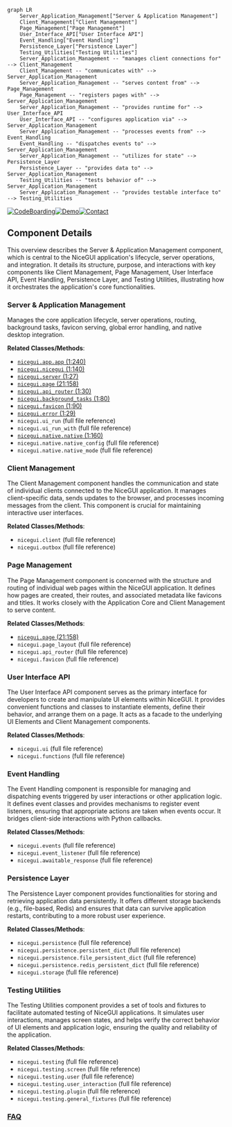 ```mermaid
graph LR
    Server_Application_Management["Server & Application Management"]
    Client_Management["Client Management"]
    Page_Management["Page Management"]
    User_Interface_API["User Interface API"]
    Event_Handling["Event Handling"]
    Persistence_Layer["Persistence Layer"]
    Testing_Utilities["Testing Utilities"]
    Server_Application_Management -- "manages client connections for" --> Client_Management
    Client_Management -- "communicates with" --> Server_Application_Management
    Server_Application_Management -- "serves content from" --> Page_Management
    Page_Management -- "registers pages with" --> Server_Application_Management
    Server_Application_Management -- "provides runtime for" --> User_Interface_API
    User_Interface_API -- "configures application via" --> Server_Application_Management
    Server_Application_Management -- "processes events from" --> Event_Handling
    Event_Handling -- "dispatches events to" --> Server_Application_Management
    Server_Application_Management -- "utilizes for state" --> Persistence_Layer
    Persistence_Layer -- "provides data to" --> Server_Application_Management
    Testing_Utilities -- "tests behavior of" --> Server_Application_Management
    Server_Application_Management -- "provides testable interface to" --> Testing_Utilities
```
[![CodeBoarding](https://img.shields.io/badge/Generated%20by-CodeBoarding-9cf?style=flat-square)](https://github.com/CodeBoarding/GeneratedOnBoardings)[![Demo](https://img.shields.io/badge/Try%20our-Demo-blue?style=flat-square)](https://www.codeboarding.org/demo)[![Contact](https://img.shields.io/badge/Contact%20us%20-%20contact@codeboarding.org-lightgrey?style=flat-square)](mailto:contact@codeboarding.org)

## Component Details

This overview describes the Server & Application Management component, which is central to the NiceGUI application's lifecycle, server operations, and integration. It details its structure, purpose, and interactions with key components like Client Management, Page Management, User Interface API, Event Handling, Persistence Layer, and Testing Utilities, illustrating how it orchestrates the application's core functionalities.

### Server & Application Management
Manages the core application lifecycle, server operations, routing, background tasks, favicon serving, global error handling, and native desktop integration.


**Related Classes/Methods**:

- <a href="https://github.com/zauberzeug/nicegui/blob/master/nicegui/app/app.py#L1-L240" target="_blank" rel="noopener noreferrer">`nicegui.app.app` (1:240)</a>
- <a href="https://github.com/zauberzeug/nicegui/blob/master/nicegui/nicegui.py#L1-L140" target="_blank" rel="noopener noreferrer">`nicegui.nicegui` (1:140)</a>
- <a href="https://github.com/zauberzeug/nicegui/blob/master/nicegui/server.py#L1-L27" target="_blank" rel="noopener noreferrer">`nicegui.server` (1:27)</a>
- <a href="https://github.com/zauberzeug/nicegui/blob/master/nicegui/page.py#L21-L158" target="_blank" rel="noopener noreferrer">`nicegui.page` (21:158)</a>
- <a href="https://github.com/zauberzeug/nicegui/blob/master/nicegui/api_router.py#L1-L30" target="_blank" rel="noopener noreferrer">`nicegui.api_router` (1:30)</a>
- <a href="https://github.com/zauberzeug/nicegui/blob/master/nicegui/background_tasks.py#L1-L80" target="_blank" rel="noopener noreferrer">`nicegui.background_tasks` (1:80)</a>
- <a href="https://github.com/zauberzeug/nicegui/blob/master/nicegui/favicon.py#L1-L90" target="_blank" rel="noopener noreferrer">`nicegui.favicon` (1:90)</a>
- <a href="https://github.com/zauberzeug/nicegui/blob/master/nicegui/error.py#L1-L29" target="_blank" rel="noopener noreferrer">`nicegui.error` (1:29)</a>
- `nicegui.ui_run` (full file reference)
- `nicegui.ui_run_with` (full file reference)
- <a href="https://github.com/zauberzeug/nicegui/blob/master/nicegui/native/native.py#L1-L160" target="_blank" rel="noopener noreferrer">`nicegui.native.native` (1:160)</a>
- `nicegui.native.native_config` (full file reference)
- `nicegui.native.native_mode` (full file reference)


### Client Management
The Client Management component handles the communication and state of individual clients connected to the NiceGUI application. It manages client-specific data, sends updates to the browser, and processes incoming messages from the client. This component is crucial for maintaining interactive user interfaces.


**Related Classes/Methods**:

- `nicegui.client` (full file reference)
- `nicegui.outbox` (full file reference)


### Page Management
The Page Management component is concerned with the structure and routing of individual web pages within the NiceGUI application. It defines how pages are created, their routes, and associated metadata like favicons and titles. It works closely with the Application Core and Client Management to serve content.


**Related Classes/Methods**:

- <a href="https://github.com/zauberzeug/nicegui/blob/master/nicegui/page.py#L21-L158" target="_blank" rel="noopener noreferrer">`nicegui.page` (21:158)</a>
- `nicegui.page_layout` (full file reference)
- `nicegui.api_router` (full file reference)
- `nicegui.favicon` (full file reference)


### User Interface API
The User Interface API component serves as the primary interface for developers to create and manipulate UI elements within NiceGUI. It provides convenient functions and classes to instantiate elements, define their behavior, and arrange them on a page. It acts as a facade to the underlying UI Elements and Client Management components.


**Related Classes/Methods**:

- `nicegui.ui` (full file reference)
- `nicegui.functions` (full file reference)


### Event Handling
The Event Handling component is responsible for managing and dispatching events triggered by user interactions or other application logic. It defines event classes and provides mechanisms to register event listeners, ensuring that appropriate actions are taken when events occur. It bridges client-side interactions with Python callbacks.


**Related Classes/Methods**:

- `nicegui.events` (full file reference)
- `nicegui.event_listener` (full file reference)
- `nicegui.awaitable_response` (full file reference)


### Persistence Layer
The Persistence Layer component provides functionalities for storing and retrieving application data persistently. It offers different storage backends (e.g., file-based, Redis) and ensures that data can survive application restarts, contributing to a more robust user experience.


**Related Classes/Methods**:

- `nicegui.persistence` (full file reference)
- `nicegui.persistence.persistent_dict` (full file reference)
- `nicegui.persistence.file_persistent_dict` (full file reference)
- `nicegui.persistence.redis_persistent_dict` (full file reference)
- `nicegui.storage` (full file reference)


### Testing Utilities
The Testing Utilities component provides a set of tools and fixtures to facilitate automated testing of NiceGUI applications. It simulates user interactions, manages screen states, and helps verify the correct behavior of UI elements and application logic, ensuring the quality and reliability of the application.


**Related Classes/Methods**:

- `nicegui.testing` (full file reference)
- `nicegui.testing.screen` (full file reference)
- `nicegui.testing.user` (full file reference)
- `nicegui.testing.user_interaction` (full file reference)
- `nicegui.testing.plugin` (full file reference)
- `nicegui.testing.general_fixtures` (full file reference)




### [FAQ](https://github.com/CodeBoarding/GeneratedOnBoardings/tree/main?tab=readme-ov-file#faq)
